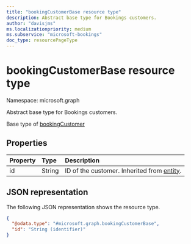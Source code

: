 ```yaml
---
title: "bookingCustomerBase resource type"
description: Abstract base type for Bookings customers.
author: "davisjms"
ms.localizationpriority: medium
ms.subservice: "microsoft-bookings"
doc_type: resourcePageType
---
```


# bookingCustomerBase resource type

Namespace: microsoft.graph

Abstract base type for Bookings customers.

Base type of [bookingCustomer](bookingcustomer.md)

## Properties
|Property|Type|Description|
|:---|:---|:---|
|id|String|ID of the customer. Inherited from [entity](../resources/entity.md).|

## JSON representation
The following JSON representation shows the resource type.
<!-- {
  "blockType": "resource",
  "keyProperty": "id",
  "@odata.type": "microsoft.graph.bookingCustomerBase",
  "baseType": "microsoft.graph.entity",
  "openType": false
}
-->
``` json
{
  "@odata.type": "#microsoft.graph.bookingCustomerBase",
  "id": "String (identifier)"
}
```

